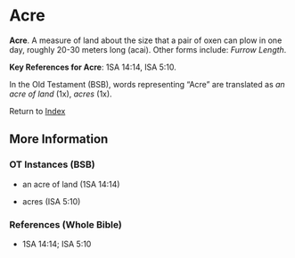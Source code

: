 # Acre
**Acre**. 
A measure of land about the size that a pair of oxen can plow in one day, roughly 20-30 meters long (acai). 
Other forms include: 
*Furrow Length*. 


**Key References for Acre**: 
1SA 14:14, ISA 5:10. 


In the Old Testament (BSB), words representing “Acre” are translated as 
*an acre of land* (1x), *acres* (1x). 




Return to [Index](00-Index.md)

## More Information

### OT Instances (BSB)

* an acre of land (1SA 14:14)

* acres (ISA 5:10)



### References (Whole Bible)

* 1SA 14:14; ISA 5:10



